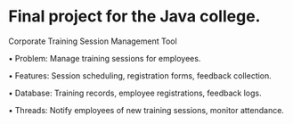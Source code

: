 
# Final project for the Java college.


Corporate Training Session Management Tool

•	Problem: Manage training sessions for employees.

•	Features: Session scheduling, registration forms, feedback collection.

•	Database: Training records, employee registrations, feedback logs.

•	Threads: Notify employees of new training sessions, monitor attendance.
